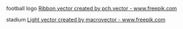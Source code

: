 football logo
<a href='https://www.freepik.com/vectors/ribbon'>Ribbon vector created by pch.vector - www.freepik.com</a>

stadium
<a href='https://www.freepik.com/vectors/light'>Light vector created by macrovector - www.freepik.com</a>
